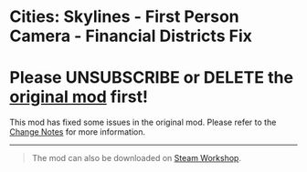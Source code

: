 # Cities: Skylines - First Person Camera - Financial Districts Fix

# Please UNSUBSCRIBE or DELETE the [original mod](https://steamcommunity.com/sharedfiles/filedetails/?id=2764243667) first!

This mod has fixed some issues in the original mod.
Please refer to the [Change Notes](https://steamcommunity.com/sharedfiles/filedetails/changelog/3198388677) for more information.

---
> The mod can also be downloaded on [Steam Workshop](https://steamcommunity.com/sharedfiles/filedetails/?id=3198388677).

